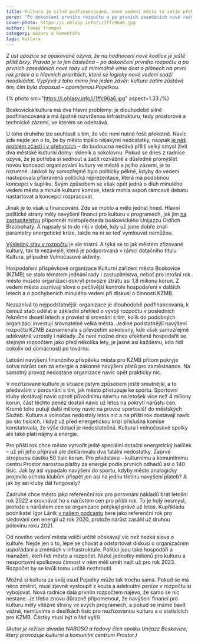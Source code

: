 ```yaml
---
title: Kultura je silně podfinancovaná, nové vedení města to zatím přehlíží
perex: "Po dokončení prvního rozpočtu a po prvních zasedáních nové rady je vidět, že kultura zatím zůstává tím, čím byla doposud – opomíjenou Popelkou."
cover-photo: https://i.ohlasy.info/i/1ffc96a6.jpg
author: Tomáš Trumpeš
category: názory a komentáře
tags: kultura
---
```


*Z úst opozice se opakovaně ozývá, že na hodnocení nové koalice je ještě příliš brzy. Pravda je to jen částečná – po dokončení prvního rozpočtu a po prvních zasedáních nové rady už minimálně víme dost o plánech na první rok práce a o hlavních prioritách, které se logicky nové vedení snaží neodkládat. Vyplývá z toho mimo jiné jeden závěr: kultura zatím zůstává tím, čím byla doposud – opomíjenou Popelkou.*

{% photo src="https://i.ohlasy.info/i/1ffc96a6.jpg" aspect=1.33 /%}

Boskovická kultura má dva hlavní problémy: je dlouhodobě silně podfinancovaná a má špatně rozvrženou infrastrukturu, tedy prostorové a technické zázemí, ve kterém se odehrává.

U toho druhého lze souhlasit s tím, že věc není nutné řešit překotně. Navíc zde nejde jen o to, že by město trpělo nějakými nedostatky, naopak [je náš problém zčásti i v přebytcích](https://ohlasy.info/clanky/2019/01/presalovano.html) – do budoucna nedává příliš velký smysl živit dva městské kulturní domy: skleník a sokolovnu. Pokud se dnes z radnice ozývá, že je potřeba si sednout a začít rozvážně a důsledně promýšlet novou koncepci organizování kultury ve městě a jejího zázemí, je to rozumné. Jakkoli by samozřejmě bylo politicky pěkné, kdyby do vedení nastupovala připravená politická reprezentace, která má podobnou koncepci v šuplíku. Svým způsobem se však opět jedná o dluh minulého vedení města a minulé kulturní komise, která mohla aspoň rámcově debatu nastartovat a koncepci rozpracovat.

Jinak je to však u financování. Zde se mohlo a mělo jednat hned. Hlavní politické strany měly navýšení financí pro kulturu v programech, jak jim [na zastupitelstvu](https://ohlasy.info/clanky/2022/12/zastupitelstvo.html) připomněl místopředseda boskovického Unijazzu Oldřich Brzobohatý. A napsaly si to do něj v době, kdy už jsme dobře znali parametry energetické krize, takže na ni se teď vymlouvat nemůžou.

[Výsledný stav v rozpočtu](https://ohlasy.info/clanky/2022/11/rozpocet.html) je ale tristní. A týká se to jak městem zřizované kultury, tak té nezávislé, která je podporovaná v rámci dotačního titulu Kultura, případně Volnočasové aktivity.

Hospodaření příspěvkové organizace Kulturní zařízení města Boskovice (KZMB) se stalo tématem jednání rady i zastupitelstva, neboť pro letošní rok město muselo organizaci dokrýt provozní ztrátu asi 1,8 milionu korun. Z vedení města zaznívají slova o pečlivější kontrole hospodaření v dalších letech a o pochybeních minulého vedení při diskusi o činnosti KZMB.

Nezaznívá to nejpodstatnější: organizace je dlouhodobě podfinancovaná, k čemuž stačí udělat si základní přehled o vývoji rozpočtu v posledních řekněme deseti letech a provést si srovnání s tím, kolik do podobných organizací investují srovnatelně velká města. Jediné podstatnější navýšení rozpočtu KZMB zaznamenala s převzetím sokolovny, kde však samozřejmě adekvátně vzrostly i náklady. Že není možné dnes efektivně hospodařit se stejným rozpočtem jako před několika lety, je jasné asi každému, kdo řídí cokoliv od domácnosti po továrnu.

Letošní navýšení finančního příspěvku města pro KZMB přitom pokryje sotva nárůst cen za energie a zákonné navýšení platů pro zaměstnance. Na samotný provoz nedostane organizace navíc opět prakticky nic.

V nezřizované kultuře je situace jistým způsobem ještě smutnější, a to především v porovnání s tím, jak město přistupuje ke sportu. Sportovní kluby dostávají navíc oproti původnímu návrhu na letošek více než 4 miliony korun, část těchto peněz dostali navíc už letos na pokrytí nárůstu cen. Kromě toho putují další miliony navíc na provoz sportovišť do městských Služeb. Kultura a volnočas nedostaly letos nic a na příští rok dostávají navíc po sto tisících, i když už před energetickou krizí příslušná komise konstatovala, že výše dotací je nedostatečná. Kultura i volnočasové spolky ale také platí nájmy a energie.

Pro příští rok chce město vytvořit ještě speciální dotační energetický balíček – už při jeho přípravě ale deklarovalo dva fatální nedostatky. Zaprvé stropovou částku 50 tisíc korun. Pro představu – kulturnímu a komunitnímu centru Prostor narostou platby za energie podle prvních odhadů asi o 140 tisíc. Jak by asi vypadalo navýšení do sportu, kdyby město analogicky projevilo ochotu klubům přispět jen asi na jednu třetinu navýšení plateb? A jak by asi kluby dál fungovaly?

Zadruhé chce město jako referenční rok pro porovnání nákladů brát letošní rok 2022 a srovnávat ho s nárůstem cen pro příští rok. To je holý nesmysl, protože s nárůstem cen se organizace potýkají právě už letos. Kupříkladu podnikatel Igor Láník [v našem podcastu](https://ohlasy.info/clanky/2022/12/rozhovor-lanik.html) bere jako referenční rok pro sledování cen energií už rok 2020, protože nárůst zasáhl už druhou polovinu roku 2021.

Od nového vedení města voliči určitě očekávají víc než hezká slova o kultuře. Nejde jen o to, lépe se chovat a odstartovat diskusi o organizačním uspořádání a změnách v infrastruktuře. Politici jsou také hospodáři a manažeři, kteří řídí město a rozpočet. Nízké jednotky milionů pro kulturu a nesportovní spolkovou činnost v něm měli umět najít už pro rok 2023. Rozpočet by se kvůli tomu určitě nezhroutil.

Možná si kultura za svůj osud Popelky může tak trochu sama. Pokud se má něco změnit, musí zjevně vystoupit z kouta a adekvátní peníze v rozpočtu si vybojovat. Nová radnice dala prvním rozpočtem najevo, že samo se nic nestane. Je třeba znovu důrazně připomenout, že navýšení financí pro kulturu měly vítězné strany ve svých programech, a pokud se máme bavit vážně, nemluvíme o desítkách tisíc pro nezřizovanou kulturu a o statisících pro KZMB. Částky musí být o řád vyšší.

*(Autor je režisér divadla NABOSO a řadový člen spolku Unijazz Boskovice, který provozuje kulturní a komunitní centrum Prostor.)*